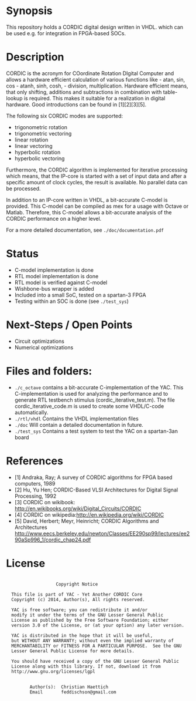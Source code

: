 
Synopsis
=============
This repository holds a CORDIC digital design written in VHDL. which can be used e.g. for integration in FPGA-based SOCs.


Description
==============

CORDIC is the acronym for COordinate Rotation DIgital Computer and 
allows a hardware efficient calculation of various functions 
like - atan, sin, cos - atanh, sinh, cosh, - division, multiplication. 
Hardware efficient means, that only shifting, additions and 
subtractions in combination with table-lookup is required. This makes 
it suitable for a realization in digital hardware. Good 
introductions can be found in [1][2][3][5]. 



The following six CORDIC modes are supported: 
 - trigonometric rotation
 - trigonometric vectoring
 - linear rotation
 - linear vectoring
 - hyperbolic rotation
 - hyperbolic vectoring


Furthermore, the CORDIC algorithm is implemented for iterative 
processing which means, that the IP-core is started 
with a set of input data and after a specific amount of 
clock cycles, the result is 
available. No parallel data can be processed. 

In addition to an IP-core written in VHDL, a bit-accurate C-model 
is provided. This C-model can be compiled as mex for a usage with Octave or 
Matlab. Therefore, this C-model allows a bit-accurate analysis 
of the CORDIC performance on a higher level. 


For a more detailed documentation, see `./doc/documentation.pdf`





Status
==================
- C-model implementation is done
- RTL model implementation is done
- RTL model is verified against C-model
- Wishbone-bus wrapper is added
- Included into a small SoC, tested on a spartan-3 FPGA
- Testing within an SOC is done (see `./test_sys`)




Next-Steps / Open Points
=========================
- Circuit optimizations
- Numerical optimizations




Files and folders:
====================

  - `./c_octave`  contains a bit-accurate C-implementation of the YAC.
                  This C-implementation is used for analyzing the performance
                  and to generate RTL testbench stimulus
                  (cordic_iterative_test.m).
                  The file cordic_iterative_code.m is used to create some
                  VHDL/C-code automatically.
  - `./rtl/vhdl`  Contains the VHDL implementation files
  - `./doc`       Will contain a detailed documentation in future.
  - `./test_sys`  Contains a test system to test the YAC on a spartan-3an board



References
====================
  - [1] Andraka, Ray; A survey of CORDIC algorithms for FPGA based computers, 1989 
  - [2] Hu, Yu Hen; CORDIC-Based VLSI Architectures for Digital Signal Processing, 1992 
  - [3] CORDIC on wikibook: http://en.wikibooks.org/wiki/Digital_Circuits/CORDIC 
  - [4] CORDIC on wikipedia:http://en.wikipedia.org/wiki/CORDIC 
  - [5] David, Herbert; Meyr, Heinricht; CORDIC Algorithms and Architectures 
       http://www.eecs.berkeley.edu/newton/Classes/EE290sp99/lectures/ee290aSp996_1/cordic_chap24.pdf 


License
==============
```

                   Copyright Notice                                 

  This file is part of YAC - Yet Another CORDIC Core                
  Copyright (c) 2014, Author(s), All rights reserved.               

  YAC is free software; you can redistribute it and/or              
  modify it under the terms of the GNU Lesser General Public        
  License as published by the Free Software Foundation; either      
  version 3.0 of the License, or (at your option) any later version.

  YAC is distributed in the hope that it will be useful,            
  but WITHOUT ANY WARRANTY; without even the implied warranty of    
  MERCHANTABILITY or FITNESS FOR A PARTICULAR PURPOSE.  See the GNU 
  Lesser General Public License for more details.                   

  You should have received a copy of the GNU Lesser General Public  
  License along with this library. If not, download it from         
  http://www.gnu.org/licenses/lgpl                                  


         Author(s):  Christian Haettich        
         Email       feddischson@gmail.com 

```
